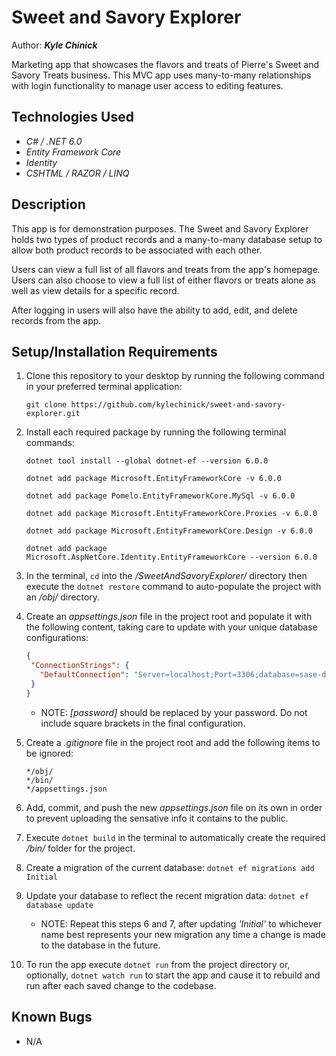 # Sweet and Savory Explorer

Author: _**Kyle Chinick**_

Marketing app that showcases the flavors and treats of Pierre's Sweet and Savory Treats business. This MVC app uses many-to-many relationships with login functionality to manage user access to editing features.

## Technologies Used

- _C# / .NET 6.0_
- _Entity Framework Core_
- _Identity_
- _CSHTML / RAZOR / LINQ_

## Description

This app is for demonstration purposes. The Sweet and Savory Explorer holds two types of product records and a many-to-many database setup to allow both product records to be associated with each other.

Users can view a full list of all flavors and treats from the app's homepage. Users can also choose to view a full list of either flavors or treats alone as well as view details for a specific record.

After logging in users will also have the ability to add, edit, and delete records from the app.

## Setup/Installation Requirements

1. Clone this repository to your desktop by running the following command in your preferred terminal application:

   ```Shell
   git clone https://github.com/kylechinick/sweet-and-savory-explorer.git
   ```

2. Install each required package by running the following terminal commands:

   ```Shell
   dotnet tool install --global dotnet-ef --version 6.0.0
   ```

   ```Shell
   dotnet add package Microsoft.EntityFrameworkCore -v 6.0.0
   ```

   ```Shell
   dotnet add package Pomelo.EntityFrameworkCore.MySql -v 6.0.0
   ```

   ```Shell
   dotnet add package Microsoft.EntityFrameworkCore.Proxies -v 6.0.0
   ```

   ```Shell
   dotnet add package Microsoft.EntityFrameworkCore.Design -v 6.0.0
   ```

   ```Shell
   dotnet add package Microsoft.AspNetCore.Identity.EntityFrameworkCore --version 6.0.0
   ```

3. In the terminal, `cd` into the _/SweetAndSavoryExplorer/_ directory then execute the `dotnet restore` command to auto-populate the project with an _/obj/_ directory.

4. Create an _appsettings.json_ file in the project root and populate it with the following content, taking care to update with your unique database configurations:

   ```JSON
   {
    "ConnectionStrings": {
      "DefaultConnection": "Server=localhost;Port=3306;database=sase-db;uid=root;pwd=[YOUR PASSWORD];"
    }
   }
   ```

   - NOTE: _[password]_ should be replaced by your password. Do not include square brackets in the final configuration.

5. Create a _.gitignore_ file in the project root and add the following items to be ignored:

   ```plain text
   */obj/
   */bin/
   */appsettings.json
   ```

6. Add, commit, and push the new _appsettings.json_ file on its own in order to prevent uploading the sensative info it contains to the public.

7. Execute `dotnet build` in the terminal to automatically create the required _/bin/_ folder for the project.

8. Create a migration of the current database:
   `dotnet ef migrations add Initial`

9. Update your database to reflect the recent migration data:
   `dotnet ef database update`

   - NOTE: Repeat this steps 6 and 7, after updating _'Initial'_ to whichever name best represents your new migration any time a change is made to the database in the future.

10. To run the app execute `dotnet run` from the project directory or, optionally, `dotnet watch run` to start the app and cause it to rebuild and run after each saved change to the codebase.

## Known Bugs

- N/A
